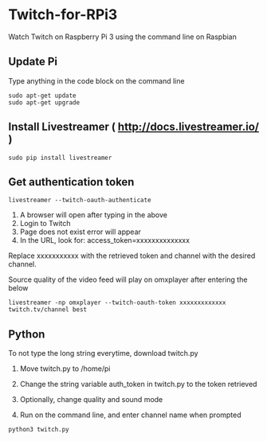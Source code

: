# Twitch-for-RPi3

Watch Twitch on Raspberry Pi 3 using the command line on Raspbian

## Update Pi
Type anything in the code block on the command line
```
sudo apt-get update
sudo apt-get upgrade
```

## Install Livestreamer ( http://docs.livestreamer.io/ )
```
sudo pip install livestreamer
```

## Get authentication token
```
livestreamer --twitch-oauth-authenticate
```

1. A browser will open after typing in the above   
2. Login to Twitch   
3. Page does not exist error will appear  
4. In the URL, look for:    access_token=xxxxxxxxxxxxxx       
  
  
Replace xxxxxxxxxxx with the retrieved token and channel with the desired channel.

Source quality of the video feed will play on omxplayer after entering the below
``` 
livestreamer -np omxplayer --twitch-oauth-token xxxxxxxxxxxxx twitch.tv/channel best
```

## Python
To not type the long string everytime, download twitch.py

1. Move twitch.py to /home/pi

2. Change the string variable auth_token in twitch.py to the token retrieved

3. Optionally, change quality and sound mode

4. Run on the command line, and enter channel name when prompted

```
python3 twitch.py
```
